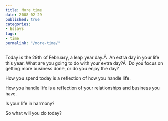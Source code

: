 ```yaml
---
title: More time
date: 2008-02-29
published: true
categories:
- Essays
tags: 
- time
permalink: "/more-time/"
---
```

Today is the 29th of February, a leap year day.Â  An extra day in your life this year. What are you going to do with your extra day?Â  Do you focus on getting more business done, or do you enjoy the day?

How you spend today is a reflection of how you handle life.

How you handle life is a reflection of your relationships and business you have.

Is your life in harmony?

So what will you do today?